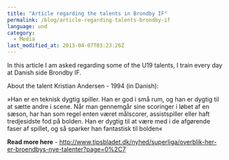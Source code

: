 ```yaml
---
title: "Article regarding the talents in Brondby IF"
permalink: /blog/article-regarding-talents-brondby-if
language: und
category:
  - Media
last_modified_at: 2013-04-07T03:23:26Z
---
```


In this article I am asked regarding some of the U19 talents, I train every day at Danish side Brondby IF.

About the talent Kristian Andersen - 1994 (in Danish):

»Han er en teknisk dygtig spiller. Han er god i små rum, og han er dygtig til at sætte andre i scene. Når man gennemgår sine scoringer i løbet af en sæson, har han som regel enten været målscorer, assistspiller eller haft tredjesidste fod på bolden. Han er dygtig til at være med i de afgørende faser af spillet, og så sparker han fantastisk til bolden«

**Read more here** - <http://www.tipsbladet.dk/nyhed/superliga/overblik-her-er-broendbys-nye-talenter?page=0%2C7>
